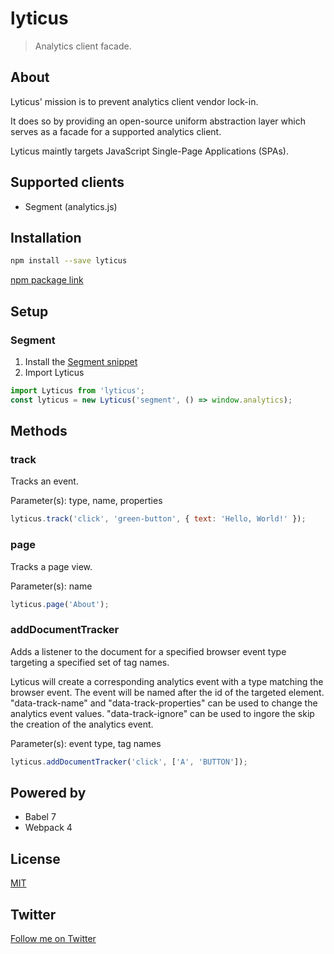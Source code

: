 # lyticus

> Analytics client facade.

## About

Lyticus' mission is to prevent analytics client vendor lock-in.

It does so by providing an open-source uniform abstraction layer which serves as a facade for a supported analytics client.

Lyticus maintly targets JavaScript Single-Page Applications (SPAs).

## Supported clients

- Segment (analytics.js)

## Installation

```bash
npm install --save lyticus
```

[npm package link](https://www.npmjs.com/package/lyticus)

## Setup

### Segment

1. Install the [Segment snippet](https://segment.com/docs/sources/website/analytics.js/quickstart/#step-1-copy-the-snippet)
2. Import Lyticus

```javascript
import Lyticus from 'lyticus';
const lyticus = new Lyticus('segment', () => window.analytics);
```

## Methods

### track

Tracks an event.

Parameter(s): type, name, properties

```javascript
lyticus.track('click', 'green-button', { text: 'Hello, World!' });
```

### page

Tracks a page view.

Parameter(s): name

```javascript
lyticus.page('About');
```

### addDocumentTracker

Adds a listener to the document for a specified browser event type targeting a specified set of tag names.

Lyticus will create a corresponding analytics event with a type matching the browser event. The event will be named after the id of the targeted element. "data-track-name" and "data-track-properties" can be used to change the analytics event values. "data-track-ignore" can be used to ingore the skip the creation of the analytics event.

Parameter(s): event type, tag names

```javascript
lyticus.addDocumentTracker('click', ['A', 'BUTTON']);
```

## Powered by

- Babel 7
- Webpack 4

## License

[MIT](http://opensource.org/licenses/MIT)

## Twitter

[Follow me on Twitter](https://twitter.com/KrolsBjorn)
